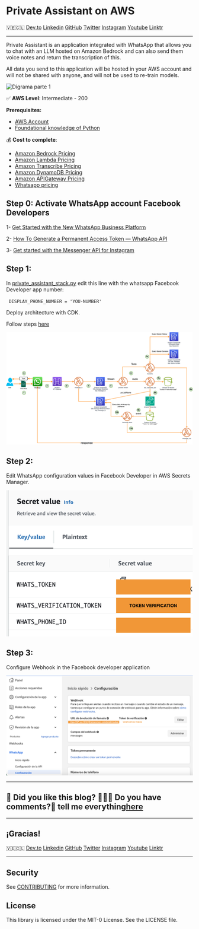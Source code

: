 # Private Assistant on AWS


🇻🇪🇨🇱 [Dev.to](https://dev.to/elizabethfuentes12) [Linkedin](https://www.linkedin.com/in/lizfue/) [GitHub](https://github.com/elizabethfuentes12/) [Twitter](https://twitter.com/elizabethfue12) [Instagram](https://www.instagram.com/elifue.tech) [Youtube](https://www.youtube.com/channel/UCr0Gnc-t30m4xyrvsQpNp2Q)
[Linktr](https://linktr.ee/elizabethfuentesleone)

---

Private Assistant is an application integrated with WhatsApp that allows you to chat with an LLM hosted on Amazon Bedrock and can also send them voice notes and return the transcription of this.

All data you send to this application will be hosted in your AWS account and will not be shared with anyone, and will not be used to re-train models.

![Digrama parte 1](/imagenes/gif_01.gif)

✅ **AWS Level**: Intermediate - 200   

**Prerequisites:**

- [AWS Account](https://aws.amazon.com/resources/create-account/?sc_channel=el&sc_campaign=datamlwave&sc_content=cicdcfnaws&sc_geo=mult&sc_country=mult&sc_outcome=acq) 
-  [Foundational knowledge of Python](https://catalog.us-east-1.prod.workshops.aws/workshops/3d705026-9edc-40e8-b353-bdabb116c89c/) 

💰 **Cost to complete**: 
- [Amazon Bedrock Pricing](https://aws.amazon.com/bedrock/pricing/)
- [Amazon Lambda Pricing](https://aws.amazon.com/lambda/pricing/)
- [Amazon Transcribe Pricing](https://aws.amazon.com/transcribe/pricing/)
- [Amazon DynamoDB Pricing](https://aws.amazon.com/dynamodb/pricing/)
- [Amazon APIGateway Pricing](https://aws.amazon.com/api-gateway/pricing/)
- [Whatsapp pricing](https://developers.facebook.com/docs/whatsapp/pricing/)

## Step 0: Activate WhatsApp account Facebook Developers

1- [Get Started with the New WhatsApp Business Platform](https://www.youtube.com/watch?v=CEt_KMMv3V8&list=PLX_K_BlBdZKi4GOFmJ9_67og7pMzm2vXH&index=2&t=17s&pp=gAQBiAQB)

2- [How To Generate a Permanent Access Token — WhatsApp API](https://www.youtube.com/watch?v=LmoiCMJJ6S4&list=PLX_K_BlBdZKi4GOFmJ9_67og7pMzm2vXH&index=1&t=158s&pp=gAQBiAQB)

3- [Get started with the Messenger API for Instagram](https://www.youtube.com/watch?v=Pi2KxYeGMXo&list=PLX_K_BlBdZKi4GOFmJ9_67og7pMzm2vXH&index=5&t=376s&pp=gAQBiAQB)


## Step 1: 

In [private_assistant_stack.py](/private-assistant/private_assistant/private_assistant_stack.py) edit this line with the whatsapp Facebook Developer app number: 

`
DISPLAY_PHONE_NUMBER = 'YOU-NUMBER'`

Deploy architecture with CDK.

Follow steps [here](/private-assistant/README.md)

![Digrama parte 1](/imagenes/arquitectura.png)

## Step 2:

Edit WhatsApp configuration values in Facebook Developer in AWS Secrets Manager.

![Digrama parte 1](/imagenes/secret.png)

## Step 3:

Configure Webhook in the Facebook developer application

![Digrama parte 1](/imagenes/webhook.png)

----

## 🚨 Did you like this blog? 👩🏻‍💻 Do you have comments?🎤 tell me everything[here](https://www.pulse.aws/survey/6V3IYE9H)

----

## ¡Gracias!

🇻🇪🇨🇱 [Dev.to](https://dev.to/elizabethfuentes12) [Linkedin](https://www.linkedin.com/in/lizfue/) [GitHub](https://github.com/elizabethfuentes12/) [Twitter](https://twitter.com/elizabethfue12) [Instagram](https://www.instagram.com/elifue.tech) [Youtube](https://www.youtube.com/channel/UCr0Gnc-t30m4xyrvsQpNp2Q)
[Linktr](https://linktr.ee/elizabethfuentesleone)

---

## Security

See [CONTRIBUTING](CONTRIBUTING.md#security-issue-notifications) for more information.

## License

This library is licensed under the MIT-0 License. See the LICENSE file.
